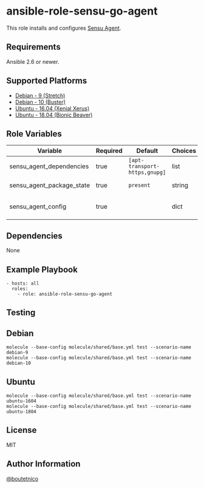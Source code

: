 ansible-role-sensu-go-agent
===========================

This role installs and configures [Sensu Agent](https://docs.sensu.io/sensu-go/latest/reference/agent/).

Requirements
------------

Ansible 2.6 or newer.

Supported Platforms
-------------------

- [Debian - 9 (Stretch)](https://wiki.debian.org/DebianStretch)
- [Debian - 10 (Buster)](https://wiki.debian.org/DebianBuster)
- [Ubuntu - 16.04 (Xenial Xerus)](http://releases.ubuntu.com/16.04/)
- [Ubuntu - 18.04 (Bionic Beaver)](http://releases.ubuntu.com/18.04/)

Role Variables
--------------

| Variable                     | Required | Default                       | Choices   | Comments                                       |
|------------------------------|----------|-------------------------------|-----------|------------------------------------------------|
| sensu_agent_dependencies     | true     | `[apt-transport-https,gnupg]` | list      |                                                |
| sensu_agent_package_state    | true     | `present`                     | string    | Use  `latest` to upgrade.                      |
| sensu_agent_config           | true     |                               | dict      | Configuration object, see `defaults/main.yml`. |

Dependencies
------------

None

Example Playbook
----------------

    - hosts: all
      roles:
        - role: ansible-role-sensu-go-agent

Testing
-------

## Debian

    molecule --base-config molecule/shared/base.yml test --scenario-name debian-9
    molecule --base-config molecule/shared/base.yml test --scenario-name debian-10

## Ubuntu

    molecule --base-config molecule/shared/base.yml test --scenario-name ubuntu-1604
    molecule --base-config molecule/shared/base.yml test --scenario-name ubuntu-1804

License
-------

MIT

Author Information
------------------

[@boutetnico](https://github.com/boutetnico)
